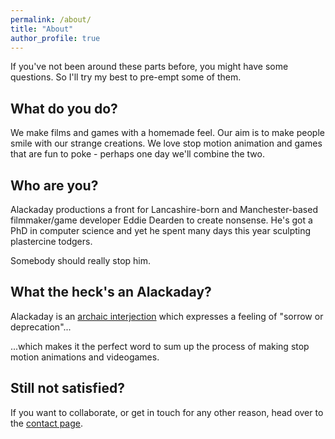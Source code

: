 ```yaml
---
permalink: /about/
title: "About"
author_profile: true
---
```


If you've not been around these parts before, you might have some questions.
So I'll try my best to pre-empt some of them.

## What do you do?
We make films and games with a homemade feel.
Our aim is to make people smile with our strange creations.
We love stop motion animation and games that are fun to poke - perhaps one day we'll combine the two.

## Who are you?
Alackaday productions a front for Lancashire-born and Manchester-based filmmaker/game developer Eddie Dearden to create nonsense.
He's got a PhD in computer science and yet he spent many days this year sculpting plastercine todgers.

Somebody should really stop him.

## What the heck's an Alackaday?
Alackaday is an [archaic interjection](https://www.merriam-webster.com/dictionary/alackaday) which expresses a feeling of "sorrow or deprecation"...

...which makes it the perfect word to sum up the process of making stop motion animations and videogames.

## Still not satisfied?

If you want to collaborate, or get in touch for any other reason, head over to the [contact page](/contact).